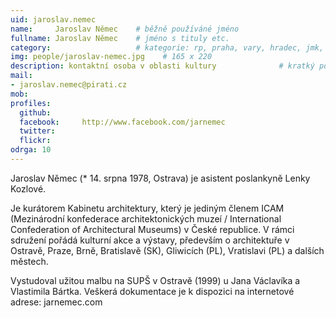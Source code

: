 ```yaml
---
uid: jaroslav.nemec
name:     Jaroslav Němec  	# běžně používáné jméno
fullname: Jaroslav Němec  	# jméno s tituly etc.
category:                 	# kategorie: rp, praha, vary, hradec, jmk, senat
img: people/jaroslav-nemec.jpg    # 165 x 220
description: kontaktní osoba v oblasti kultury             	# kratký popis, max 160 znaků
mail:
- jaroslav.nemec@pirati.cz
mob:			  
profiles:
  github:     
  facebook: 	http://www.facebook.com/jarnemec
  twitter: 	
  flickr:	
odrga: 10
---
```


Jaroslav Němec (* 14. srpna 1978, Ostrava) je asistent poslankyně Lenky Kozlové.

Je kurátorem Kabinetu architektury, který je jediným členem ICAM (Mezinárodní konfederace architektonických muzeí / International Confederation of Architectural Museums) v České republice. V rámci sdružení pořádá kulturní akce a výstavy, především o architektuře v Ostravě, Praze, Brně, Bratislavě (SK), Gliwicích (PL), Vratislavi (PL) a dalších městech.

Vystudoval užitou malbu na SUPŠ v Ostravě (1999) u Jana Václavíka a Vlastimila Bártka. Veškerá dokumentace je k dispozici na internetové adrese: jarnemec.com
